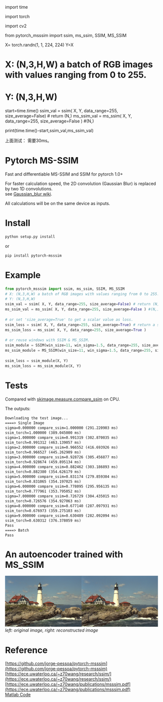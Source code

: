 

import time

import torch

import cv2

from pytorch_msssim import ssim, ms_ssim, SSIM, MS_SSIM

X= torch.randn(1, 1, 224, 224)
Y=X


# X: (N,3,H,W) a batch of RGB images with values ranging from 0 to 255.
# Y: (N,3,H,W)
start=time.time()
ssim_val = ssim( X, Y, data_range=255, size_average=False) # return (N,)
ms_ssim_val = ms_ssim( X, Y, data_range=255, size_average=False ) #(N,)


print(time.time()-start,ssim_val,ms_ssim_val)

上面测试：
需要30ms。


# Pytorch MS-SSIM

Fast and differentiable MS-SSIM and SSIM for pytorch 1.0+

For faster calculation speed, the 2D convolution (Gaussian Blur) is replaced by two 1D convolutions.  
see [Gaussian_blur wiki](https://en.wikipedia.org/wiki/Gaussian_blur#Implementation).

All calculations will be on the same device as inputs.

# Install
```bash
python setup.py install
```
or
```bash
pip install pytorch-msssim
```

# Example

```python
from pytorch_msssim import ssim, ms_ssim, SSIM, MS_SSIM
# X: (N,3,H,W) a batch of RGB images with values ranging from 0 to 255.
# Y: (N,3,H,W)  
ssim_val = ssim( X, Y, data_range=255, size_average=False) # return (N,)
ms_ssim_val = ms_ssim( X, Y, data_range=255, size_average=False ) #(N,)

# or set 'size_average=True' to get a scalar value as loss.
ssim_loss = ssim( X, Y, data_range=255, size_average=True) # return a scalar value
ms_ssim_loss = ms_ssim( X, Y, data_range=255, size_average=True )

# or reuse windows with SSIM & MS_SSIM. 
ssim_module = SSIM(win_size=11, win_sigma=1.5, data_range=255, size_average=True, channel=3)
ms_ssim_module = MS_SSIM(win_size=11, win_sigma=1.5, data_range=255, size_average=True, channel=3)

ssim_loss = ssim_module(X, Y)
ms_ssim_loss = ms_ssim_module(X, Y)
```

# Tests

Compared with [skimage.measure.compare_ssim](https://scikit-image.org/docs/dev/api/skimage.measure.html#skimage.measure.compare_ssim) on CPU.

The outputs:
```
Downloading the test image...
====> Single Image
sigma=0.000000 compare_ssim=1.000000 (291.220903 ms) ssim_torch=1.000000 (389.045000 ms)
sigma=1.000000 compare_ssim=0.991319 (302.870035 ms) ssim_torch=0.991312 (463.139057 ms)
sigma=2.000000 compare_ssim=0.966552 (416.693926 ms) ssim_torch=0.966527 (445.262909 ms)
sigma=3.000000 compare_ssim=0.928726 (305.456877 ms) ssim_torch=0.928674 (459.895134 ms)
sigma=4.000000 compare_ssim=0.882462 (303.186893 ms) ssim_torch=0.882380 (354.626179 ms)
sigma=5.000000 compare_ssim=0.831174 (279.859304 ms) ssim_torch=0.831065 (354.197025 ms)
sigma=6.000000 compare_ssim=0.778095 (295.956135 ms) ssim_torch=0.777961 (353.795052 ms)
sigma=7.000000 compare_ssim=0.726729 (304.435015 ms) ssim_torch=0.726576 (354.927063 ms)
sigma=8.000000 compare_ssim=0.677140 (287.097931 ms) ssim_torch=0.676973 (359.275103 ms)
sigma=9.000000 compare_ssim=0.630489 (282.092094 ms) ssim_torch=0.630312 (376.378059 ms)
Pass
====> Batch
Pass
```

# An autoencoder trained with MS_SSIM

![results](https://github.com/VainF/Images/blob/master/pytorch_msssim/ae_ms_ssim.jpg)
*left: original image, right: reconstructed image*

# Reference

[https://github.com/jorge-pessoa/pytorch-msssim](https://github.com/jorge-pessoa/pytorch-msssim)  
[https://ece.uwaterloo.ca/~z70wang/research/ssim/](https://ece.uwaterloo.ca/~z70wang/research/ssim/)  
[https://ece.uwaterloo.ca/~z70wang/publications/msssim.pdf](https://ece.uwaterloo.ca/~z70wang/publications/msssim.pdf)  
[Matlab Code](https://ece.uwaterloo.ca/~z70wang/research/iwssim/)  
